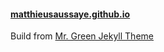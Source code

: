 #### [matthieusaussaye.github.io](https://matthieusaussaye.github.io)
Build from [Mr. Green Jekyll Theme](https://github.com/MrGreensWorkshop/MrGreen-JekyllTheme)
